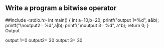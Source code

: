 ## Write a program a bitwise operator ##
##include <stdio.h>
int main()
{
    int a=10,b=20;
    printf("output 1=%d", a&b);
    printf("\noutput2= %d",a|b);
    printf("\noutput 3= %d", a^b);
    return 0;
}
Output

output 1=0
output2= 30
output 3= 30
